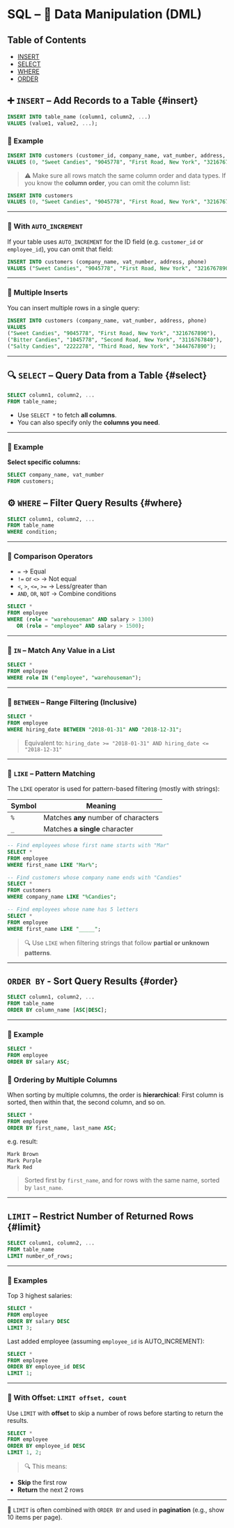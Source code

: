 # SQL – 📝 Data Manipulation (DML)

## Table of Contents

- [INSERT](#insert)
- [SELECT](#select)
- [WHERE](#where)
- [ORDER](#order)

## ➕ `INSERT` – Add Records to a Table {#insert}

```sql
INSERT INTO table_name (column1, column2, ...)
VALUES (value1, value2, ...);
```

### 🔸 Example

```sql
INSERT INTO customers (customer_id, company_name, vat_number, address, phone)
VALUES (0, "Sweet Candies", "9045778", "First Road, New York", "3216767890");
```

> ⚠️ Make sure all rows match the same column order and data types.
> If you know the **column order**, you can omit the column list:

```sql
INSERT INTO customers
VALUES (0, "Sweet Candies", "9045778", "First Road, New York", "3216767890");
```

---

### 🔄 With `AUTO_INCREMENT`

If your table uses `AUTO_INCREMENT` for the ID field (e.g. `customer_id` or `employee_id`), you can omit that field:

```sql
INSERT INTO customers (company_name, vat_number, address, phone)
VALUES ("Sweet Candies", "9045778", "First Road, New York", "3216767890");
```

---

### 🧾 Multiple Inserts

You can insert multiple rows in a single query:

```sql
INSERT INTO customers (company_name, vat_number, address, phone)
VALUES
("Sweet Candies", "9045778", "First Road, New York", "3216767890"),
("Bitter Candies", "1045778", "Second Road, New York", "3116767840"),
("Salty Candies", "2222278", "Third Road, New York", "3444767890");
```

---

## 🔍 `SELECT` – Query Data from a Table {#select}

```sql
SELECT column1, column2, ...
FROM table_name;
```

- Use `SELECT *` to fetch **all columns**.
- You can also specify only the **columns you need**.

---

### 🔹 Example

**Select specific columns:**

```sql
SELECT company_name, vat_number
FROM customers;
```

## ⚙️ `WHERE` – Filter Query Results {#where}

```sql
SELECT column1, column2, ...
FROM table_name
WHERE condition;
```

---

### 🔸 Comparison Operators

- `=` → Equal
- `!=` or `<>` → Not equal
- `<`, `>`, `<=`, `>=` → Less/greater than
- `AND`, `OR`, `NOT` → Combine conditions

```sql
SELECT *
FROM employee
WHERE (role = "warehouseman" AND salary > 1300)
   OR (role = "employee" AND salary > 1500);
```

---

### 🔹 `IN` – Match Any Value in a List

```sql
SELECT *
FROM employee
WHERE role IN ("employee", "warehouseman");
```

---

### 🔹 `BETWEEN` – Range Filtering (Inclusive)

```sql
SELECT *
FROM employee
WHERE hiring_date BETWEEN "2018-01-31" AND "2018-12-31";
```

> Equivalent to: `hiring_date >= "2018-01-31" AND hiring_date <= "2018-12-31"`

---

### 🔹 `LIKE` – Pattern Matching

The `LIKE` operator is used for pattern-based filtering (mostly with strings):

| Symbol | Meaning                              |
| ------ | ------------------------------------ |
| `%`    | Matches **any** number of characters |
| `_`    | Matches **a single** character       |

```sql
-- Find employees whose first name starts with "Mar"
SELECT *
FROM employee
WHERE first_name LIKE "Mar%";

-- Find customers whose company name ends with "Candies"
SELECT *
FROM customers
WHERE company_name LIKE "%Candies";

-- Find employees whose name has 5 letters
SELECT *
FROM employee
WHERE first_name LIKE "_____";
```

> 🔍 Use `LIKE` when filtering strings that follow **partial or unknown patterns**.

---

## `ORDER BY` - Sort Query Results {#order}

```sql
SELECT column1, column2, ...
FROM table_name
ORDER BY column_name [ASC|DESC];
```

---

### 🔸  Example

```sql
SELECT *
FROM employee
ORDER BY salary ASC;
```

### 🔸 Ordering by Multiple Columns

When sorting by multiple columns, the order is **hierarchical**:
First column is sorted, then within that, the second column, and so on.

```sql
SELECT *
FROM employee
ORDER BY first_name, last_name ASC;
```

e.g. result:

```bash
Mark Brown
Mark Purple
Mark Red
```

> Sorted first by `first_name`, and for rows with the same name, sorted by `last_name`.

---

## `LIMIT` – Restrict Number of Returned Rows {#limit}

```sql
SELECT column1, column2, ...
FROM table_name
LIMIT number_of_rows;
```

---

### 🔸  Examples

Top 3 highest salaries:

```sql
SELECT *
FROM employee
ORDER BY salary DESC
LIMIT 3;
```

Last added employee (assuming `employee_id` is AUTO\_INCREMENT):

```sql
SELECT *
FROM employee
ORDER BY employee_id DESC
LIMIT 1;
```

---

### 🔹 With Offset: `LIMIT offset, count`

Use `LIMIT` with **offset** to skip a number of rows before starting to return the results.

```sql
SELECT *
FROM employee
ORDER BY employee_id DESC
LIMIT 1, 2;
```

> 🔍 This means:

- **Skip** the first row
- **Return** the next 2 rows

---

📘 `LIMIT` is often combined with `ORDER BY` and used in **pagination** (e.g., show 10 items per page).
